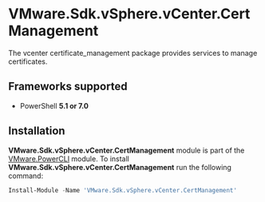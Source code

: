 # VMware.Sdk.vSphere.vCenter.CertManagement

The vcenter certificate_management package provides services to manage certificates.

<a name="frameworks-supported"></a>
## Frameworks supported
- PowerShell **5.1 or 7.0**

<a name="installation"></a>
## Installation

**VMware.Sdk.vSphere.vCenter.CertManagement** module is part of the [VMware.PowerCLI](https://www.powershellgallery.com/packages/VMware.PowerCLI) module. To install **VMware.Sdk.vSphere.vCenter.CertManagement** run the following command:

```powershell
Install-Module -Name 'VMware.Sdk.vSphere.vCenter.CertManagement'
```
